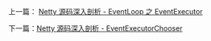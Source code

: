 

上一篇： [Netty 源码深入剖析 - EventLoop 之 EventExecutor](docs/netty-source-analysis-event-executor.md)

下一篇：[Netty 源码深入剖析 - EventExecutorChooser](docs/netty-source-analysis-event-executor-chooser.md)